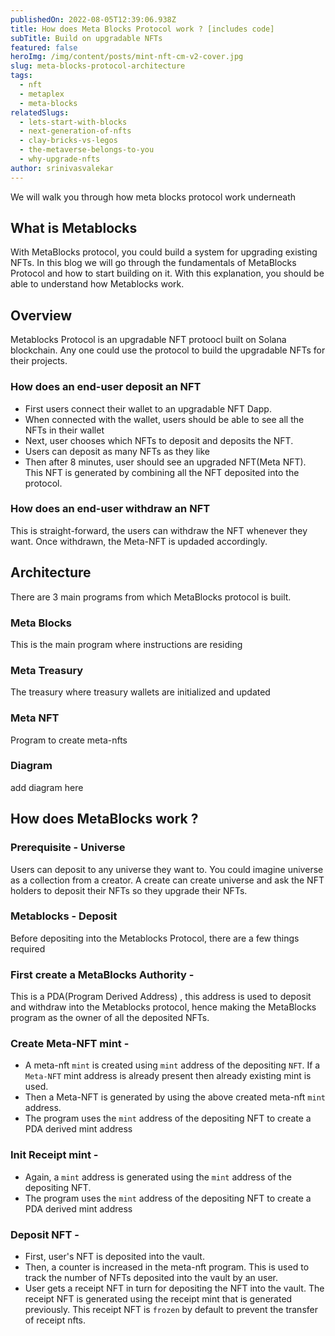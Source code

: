 ```yaml
---
publishedOn: 2022-08-05T12:39:06.938Z
title: How does Meta Blocks Protocol work ? [includes code]
subTitle: Build on upgradable NFTs
featured: false
heroImg: /img/content/posts/mint-nft-cm-v2-cover.jpg
slug: meta-blocks-protocol-architecture
tags:
  - nft
  - metaplex
  - meta-blocks
relatedSlugs:
  - lets-start-with-blocks
  - next-generation-of-nfts
  - clay-bricks-vs-legos
  - the-metaverse-belongs-to-you
  - why-upgrade-nfts
author: srinivasvalekar
---
```


We will walk you through how meta blocks protocol work underneath


## What is Metablocks 

With MetaBlocks protocol, you could build a system for upgrading existing NFTs. In this blog we will go through the fundamentals of MetaBlocks Protocol and how to start building on it. With this explanation, you should be able to understand how Metablocks work. 


## Overview

Metablocks Protocol is an upgradable NFT protoocl built on Solana blockchain. Any one could use the protocol to build the upgradable NFTs for their projects. 

### How does an end-user deposit an NFT
* First users connect their wallet to an upgradable NFT Dapp.
* When connected with the wallet, users should be able to see all the NFTs in their wallet
* Next, user chooses which NFTs to deposit and deposits the NFT.
* Users can deposit as many NFTs as they like
* Then after 8 minutes, user should see an upgraded NFT(Meta NFT). This NFT is generated by combining all the NFT deposited into the protocol.

### How does an end-user withdraw an NFT
 This is straight-forward, the users can withdraw the NFT whenever they want. Once withdrawn, the Meta-NFT is updaded accordingly.


## Architecture
There are 3 main programs from which MetaBlocks protocol is built.

### Meta Blocks
This is the main program where instructions are residing

### Meta Treasury
The treasury where treasury wallets are initialized and updated
### Meta NFT
Program to create meta-nfts


### Diagram

add diagram here

## How does MetaBlocks work ?

### Prerequisite - Universe
Users can deposit to any universe they want to. You could imagine universe as a collection from a creator. A create can create universe and ask the NFT holders to deposit their NFTs so they upgrade their NFTs.

### Metablocks - Deposit

Before depositing into the Metablocks Protocol, there are a few things required

### First create a MetaBlocks Authority - 
This is a PDA(Program Derived Address) , this address is used to deposit and withdraw into the Metablocks protocol, hence making the MetaBlocks program as the owner of all the deposited NFTs. 


### Create Meta-NFT mint - 
* A meta-nft `mint` is created using `mint` address of the depositing `NFT`. If a `Meta-NFT` mint address is already present   then already existing mint is used.
* Then a Meta-NFT is generated by using the above created meta-nft `mint` address.
* The program uses the `mint` address of the depositing NFT to create a PDA derived mint address

### Init Receipt mint - 
* Again, a `mint` address is generated using the `mint` address of the depositing NFT.
* The program uses the `mint` address of the depositing NFT to create a PDA derived mint address


### Deposit NFT - 
* First, user's NFT is deposited into the vault. 
* Then, a counter is increased in the meta-nft program. This is used to track the number of NFTs deposited into the vault by an user.
* User gets a receipt NFT in turn for depositing the NFT into the vault. The receipt NFT is generated using the receipt mint that is generated previously. This receipt NFT is `frozen` by default to prevent the transfer of receipt nfts.
  






